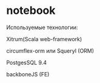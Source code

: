 notebook
=======

Используемые технологии:

Xitrum(Scala web-framework)

circumflex-orm или Squeryl (ORM)

PostgesSQL 9.4

backboneJS (FE)
